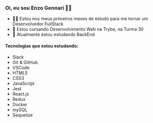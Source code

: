 ### Oi, eu sou Enzo Gennari 👋😁

- 🧑‍💻 Estou nos meus primeiros meses de estudo para me tornar um Desenvolvedor FullStack
- 💚 Estou cursando Desenvolvimento Web na Trybe, na Turma 30
- 📑 Atualmente estou estudando BackEnd

#### Tecnologias que estou estudando:

- Slack
- Git & GitHub
- VSCode
- HTML5
- CSS3
- JavaScript
- Jest
- React.js
- Redux
- Docker
- mySQL
- Sequelize
